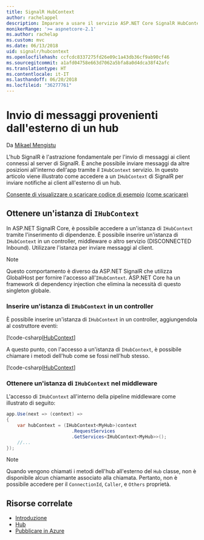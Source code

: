 ```yaml
---
title: SignalR HubContext
author: rachelappel
description: Imparare a usare il servizio ASP.NET Core SignalR HubContext per l'invio di notifiche ai client all'esterno di un hub.
monikerRange: '>= aspnetcore-2.1'
ms.author: rachelap
ms.custom: mvc
ms.date: 06/13/2018
uid: signalr/hubcontext
ms.openlocfilehash: ccfcdc8337275fd26e09c1a43db36cf9ab90cf46
ms.sourcegitcommit: a1afd04758e663d7062a5bfa8a0d4dca38f42afc
ms.translationtype: HT
ms.contentlocale: it-IT
ms.lasthandoff: 06/20/2018
ms.locfileid: "36277761"
---
```

# <a name="send-messages-from-outside-a-hub"></a>Invio di messaggi provenienti dall'esterno di un hub

Da [Mikael Mengistu](https://twitter.com/MikaelM_12)

L'hub SignalR è l'astrazione fondamentale per l'invio di messaggi ai client connessi al server di SignalR. È anche possibile inviare messaggi da altre posizioni all'interno dell'app tramite il `IHubContext` servizio. In questo articolo viene illustrato come accedere a un `IHubContext` di SignalR per inviare notifiche ai client all'esterno di un hub.

[Consente di visualizzare o scaricare codice di esempio](https://github.com/aspnet/Docs/tree/master/aspnetcore/signalr/hubcontext/sample/) [(come scaricare)](xref:tutorials/index#how-to-download-a-sample)

## <a name="get-an-instance-of-ihubcontext"></a>Ottenere un'istanza di `IHubContext`

In ASP.NET SignalR Core, è possibile accedere a un'istanza di `IHubContext` tramite l'inserimento di dipendenze. È possibile inserire un'istanza di `IHubContext` in un controller, middleware o altro servizio (DISCONNECTED Inbound). Utilizzare l'istanza per inviare messaggi al client.

> [!NOTE]
> Questo comportamento è diverso da ASP.NET SignalR che utilizza GlobalHost per fornire l'accesso all'`IHubContext`. ASP.NET Core ha un framework di dependency injection che elimina la necessità di questo singleton globale.

### <a name="inject-an-instance-of-ihubcontext-in-a-controller"></a>Inserire un'istanza di `IHubContext` in un controller

È possibile inserire un'istanza di `IHubContext` in un controller, aggiungendola al costruttore eventi:

[!code-csharp[IHubContext](hubcontext/sample/Controllers/HomeController.cs?range=12-19,57)]

A questo punto, con l'accesso a un'istanza di `IHubContext`, è possibile chiamare i metodi dell'hub come se fossi nell'hub stesso.


[!code-csharp[IHubContext](hubcontext/sample/Controllers/HomeController.cs?range=21-25)]

### <a name="get-an-instance-of-ihubcontext-in-middleware"></a>Ottenere un'istanza di `IHubContext` nel middleware

L'accesso di `IHubContext` all'interno della pipeline middleware come illustrato di seguito:

```csharp
app.Use(next => (context) =>
{
    var hubContext = (IHubContext<MyHub>)context
                        .RequestServices
                        .GetServices<IHubContext<MyHub>>();
    //...
});
```

> [!NOTE]
> Quando vengono chiamati i metodi dell'hub all'esterno del `Hub` classe, non è disponibile alcun chiamante associato alla chiamata. Pertanto, non è possibile accedere per il `ConnectionId`, `Caller`, e `Others` proprietà.

## <a name="related-resources"></a>Risorse correlate

* [Introduzione](xref:tutorials/signalr)
* [Hub](xref:signalr/hubs)
* [Pubblicare in Azure](xref:signalr/publish-to-azure-web-app)
